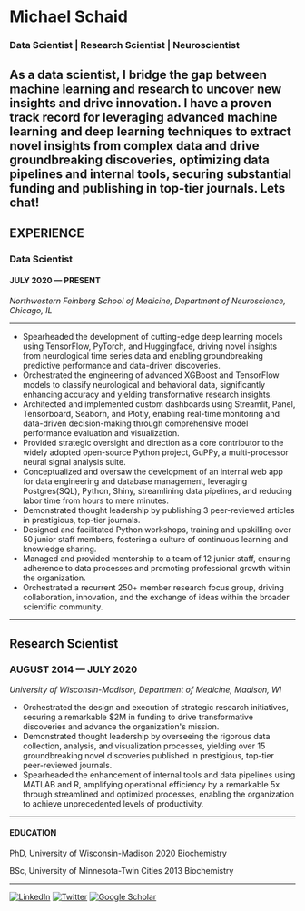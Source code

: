 # Michael Schaid
### Data Scientist | Research Scientist | Neuroscientist

As a data scientist, I bridge the gap between machine learning and research to uncover new insights and drive innovation. I have a proven track record for leveraging advanced machine learning and deep learning techniques to extract novel insights from complex data and drive groundbreaking discoveries, optimizing data pipelines and internal tools, securing substantial funding and publishing in top-tier journals. Lets chat!
----

## EXPERIENCE
### Data Scientist
#### JULY 2020 — PRESENT
*Northwestern Feinberg School of Medicine, Department of Neuroscience, Chicago, IL*

----
* Spearheaded the development of cutting-edge deep learning models using TensorFlow, PyTorch, and Huggingface, driving novel insights from neurological time series data and enabling groundbreaking predictive performance and data-driven discoveries. 
* Orchestrated the engineering of advanced XGBoost and TensorFlow models to classify neurological and behavioral data, significantly enhancing accuracy and yielding transformative research insights. 
* Architected and implemented custom dashboards using Streamlit, Panel, Tensorboard, Seaborn, and Plotly, enabling real-time monitoring and data-driven decision-making through comprehensive model performance evaluation and visualization. 
* Provided strategic oversight and direction as a core contributor to the widely adopted open-source Python project, GuPPy, a multi-processor neural signal analysis suite. 
* Conceptualized and oversaw the development of an internal web app for data engineering and database management, leveraging Postgres(SQL), Python, Shiny, streamlining data pipelines, and reducing labor time from hours to mere minutes. 
* Demonstrated thought leadership by publishing 3 peer-reviewed articles in prestigious, top-tier journals. 
* Designed and facilitated Python workshops, training and upskilling over 50 junior staff members, fostering a culture of continuous learning and knowledge sharing. 
* Managed and provided mentorship to a team of 12 junior staff, ensuring adherence to data processes and promoting professional growth within the organization. 
* Orchestrated a recurrent 250+ member research focus group, driving collaboration, innovation, and the exchange of ideas within the broader scientific community.
----
## Research Scientist
### AUGUST 2014 — JULY 2020
*University of Wisconsin-Madison, Department of Medicine,  Madison, WI*

* Orchestrated the design and execution of strategic research initiatives, securing a remarkable $2M in funding to drive transformative discoveries and advance the organization's mission. 
* Demonstrated thought leadership by overseeing the rigorous data collection, analysis, and visualization processes, yielding over 15 groundbreaking novel discoveries published in prestigious, top-tier peer-reviewed journals. 
* Spearheaded the enhancement of internal tools and data pipelines using MATLAB and R, amplifying operational efficiency by a remarkable 5x through streamlined and optimized processes, enabling the organization to achieve unprecedented levels of productivity.

----
#### EDUCATION
PhD, University of Wisconsin-Madison 2020
Biochemistry

BSc, University of Minnesota-Twin Cities 2013
Biochemistry



____

[![LinkedIn](https://img.shields.io/badge/Linkedin-0072b1)](https://www.linkedin.com/in/michael-schaid-phd-bb328a41/)
[![Twitter](https://img.shields.io/badge/Twitter-00acee)](https://twitter.com/mike_schaid)
[![Google Scholar](https://img.shields.io/badge/Google%20Scholar-de5246)](https://scholar.google.com/citations?hl=en&user=yxboSJMAAAAJ&view_op=list_works&sortby=pubdate)


